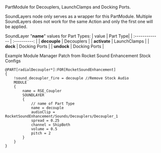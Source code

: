 PartModule for Decouplers, LaunchClamps and Docking Ports.

SoundLayers node only serves as a wrapper for this PartModule. Multiple SoundLayers does not work for the same Action and only the first one will be applied.

SoundLayer "**name**" values for Part Types:
| value | Part Type| 
| :------------- | :----------: |
| **decouple** | Decouplers |
| **activate** | LaunchClamps |
| **dock** | Docking Ports |
| **undock** | Docking Ports |

Example Module Manager Patch from Rocket Sound Enhancement Stock Configs

	@PART[radialDecoupler*]:FOR[RocketSoundEnhancement]
	{
		!sound_decoupler_fire = decouple //Remove Stock Audio
		MODULE
		{
			name = RSE_Coupler
			SOUNDLAYER
			{
				// name of Part Type
				name = decouple
				audioClip = RocketSoundEnhancement/Sounds/Decouplers/Decoupler_1
				spread = 0.25
				channel = ShipBoth
				volume = 0.5
				pitch = 2
			}
		}
	}